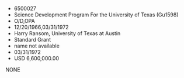 * 6500027
* Science Development Program For the University of Texas     (Gu1598)
* O/D,OPA
* 12/20/1966,03/31/1972
* Harry Ransom, University of Texas at Austin
* Standard Grant
*   name not available
* 03/31/1972
* USD 6,600,000.00

NONE